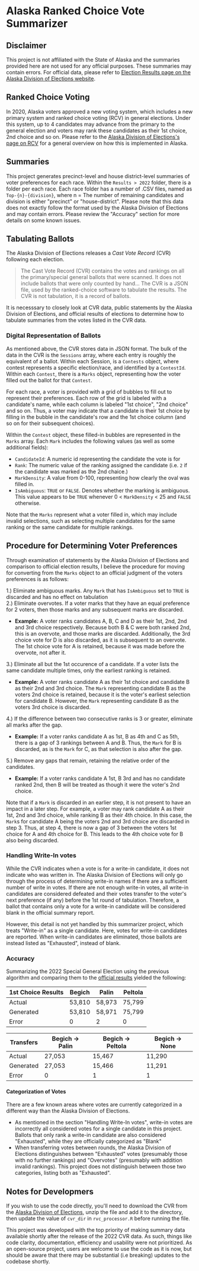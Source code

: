 # Alaska Ranked Choice Vote Summarizer
## Disclaimer
This project is not affiliated with the State of Alaska and the summaries provided here are not used for any official purposes. These summaries may contain errors. For official data, please refer to [Election Results page on the Alaska Division of Elections website](https://www.elections.alaska.gov/election-results/).

## Ranked Choice Voting
In 2020, Alaska voters approved a new voting system, which includes a new primary system and ranked choice voting (RCV) in general elections. Under this system, up to 4 candidates may advance from the primary to the general election and voters may rank these candidates as their 1st choice, 2nd choice and so on. Please refer to the [Alaska Division of Elections's page on RCV](https://www.elections.alaska.gov/RCV.php) for a general overview on how this is implemented in Alaska.

## Summaries
This project generates precinct-level and house district-level summaries of voter preferences for each race. Within the `Results > 2022` folder, there is a folder per each race. Each race folder has a number of .CSV files, named as `Top-{n}-{division}`, where n = The number of remaining candidates and division is either "precinct" or "house-district". Please note that this data does not exactly follow the format used by the Alaska Division of Elections and may contain errors. Please review the "Accuracy" section for more details on some known issues.

## Tabulating Ballots
The Alaska Division of Elections releases a *Cast Vote Record* (CVR) following each election. 
>The Cast Vote Record (CVR) contains the votes and rankings on all the primary/special general ballots that were scanned. It does not include ballots that were only counted by hand...
>The CVR is a JSON file, used by the ranked-choice software to tabulate the results. The CVR is not tabulation, it is a record of ballots.

It is necesssary to closely look at CVR data, public statements by the Alaska Division of Elections, and official results of elections to determine how to tabulate summaries from the votes listed in the CVR data.

### Digital Representation of Ballots
As mentioned above, the CVR stores data in JSON format. The bulk of the data in the CVR is the `Sessions` array, where each entry is roughly the equivalent of a ballot. Within each Session, is a `Contests` object, where contest represents a specific election/race, and identified by a `ContestId`. Within each `Contest`, there is a `Marks` object, representing how the voter filled out the ballot for that `Contest`.

For each race, a voter is provided with a grid of bubbles to fill out to represent their preferences. Each row of the grid is labeled with a candidate's name, while each column is labeled "1st choice", "2nd choice" and so on. Thus, a voter may indicate that a candidate is their 1st choice by filling in the bubble in the candidate's row and the 1st choice column (and so on for their subsequent choices).

Within the `Contest` object, these filled-in bubbles are represented in the `Marks` array. Each `Mark` includes the following values (as well as some additional fields):  
* `CandidateId`: A numeric id representing the candidate the vote is for
* `Rank`: The numeric value of the ranking assigned the candidate (i.e. `2` if the candidate was marked as the 2nd chaice.)
* `MarkDensity`: A value from 0-100, representing how clearly the oval was filled in.
* `IsAmbiguous`: `TRUE` or `FALSE`. Denotes whether the marking is ambiguous. This value appears to be `TRUE` whenever 0 < `MarkDensity` < 25 and `FALSE` otherwise.

Note that the `Marks` represent what a voter filled in, which may include invalid selections, such as selecting multiple candidates for the same ranking or the same candidate for multiple rankings.

## Procedure for Determining Voter Preferences
Through examination of statements by the Alaska Division of Elections and comparison to official election results, I believe the procedure for moving for converting from the `Marks` object to an official judgment of the voters preferences is as follows:

1.) Eliminate ambiguous marks. Any `Mark` that has `IsAmbiguous` set to `TRUE` is discarded and has no effect on tabulation  
2.) Eliminate overvotes. If a voter marks that they have an equal preference for 2 voters, then those marks and any subsequent marks are discarded. 
* **Example:** A voter ranks candidates A, B, C and D as their 1st, 2nd, 2nd and 3rd choice respectively. Because both B & C were both ranked 2nd, this is an overvote, and those marks are discarded. Additionally, the 3rd choice vote for D is also discarded, as it is subsequent to an overvote. The 1st choice vote for A is retained, because it was made before the overvote, not after it.

3.) Eliminate all but the 1st occurence of a candidate. If a voter lists the same candidate multiple times, only the earliest ranking is retained. 
* **Example:** A voter ranks candidate A as their 1st choice and candidate B as their 2nd and 3rd choice. The `Mark` representing candidate B as the voters 2nd choice is retained, because it is the voter's earliest selection for candidate B. However, the `Mark` representing candidate B as the voters 3rd choice is discarded.

4.) If the difference between two consecutive ranks is 3 or greater, eliminate all marks after the gap. 
* **Example:** If a voter ranks candidate A as 1st, B as 4th and C as 5th, there is a gap of 3 rankings between A and B. Thus, the `Mark` for B is discarded, as is the `Mark` for C, as that selection is also after the gap.

5.) Remove any gaps that remain, retaining the relative order of the candidates. 
* **Example:** If a voter ranks candidate A 1st, B 3rd and has no candidate ranked 2nd, then B will be treated as though it were the voter's 2nd choice.

Note that if a `Mark` is discarded in an earlier step, it is not present to have an impact in a later step. For example, a voter may rank candidate A as their 1st, 2nd and 3rd choice, while ranking B as their 4th choice. In this case, the `Mark`s for candidate A being the voters 2nd and 3rd choice are discarded in step 3. Thus, at step 4, there is now a gap of 3 between the voters 1st choice for A and 4th choice for B. This leads to the 4th choice vote for B also being discarded.
### Handling Write-In votes
While the CVR indicates when a vote is for a write-in candidate, it does not indicate who was written in. The Alaska Division of Elections will only go through the process of determining write-in names if there are a sufficient number of write in votes. If there are not enough write-in votes, all write-in candidates are considered defeated and their votes transfer to the voter's next preference (if any) before the 1st round of tabulation. Therefore, a ballot that contains only a vote for a write-in candidate will be considered blank in the official summary report.

However, this detail is not yet handled by this summarizer project, which treats "Write-in" as a single candidate. Here, votes for write-in candidates are reported. When write-in candidates are eliminated, those ballots are instead listed as "Exhausted", instead of blank.

### Accuracy
Summarizing the 2022 Special General Election using the previous algorithm and comparing them to the [official results](https://www.elections.alaska.gov/results/22SSPG/RcvDetailedReport.pdf) yielded the following:

1st Choice Results|Begich|Palin|Peltola
--|--|--|--
Actual|53,810|58,973|75,799
Generated|53,810|58,971|75,799
Error|0|2|0

Transfers|Begich -> Palin|Begich -> Peltola|Begich -> None
--|--|--|--
Actual|27,053|15,467|11,290
Generated|27,053|15,466|11,291
Error|0|1|1

#### Categorization of Votes
There are a few known areas where votes are currently categorized in a different way than the Alaska Division of Elections.
* As mentioned in the section "Handling Write-In votes", write-in votes are incorrectly all considered votes for a single candidate in this project. Ballots that only rank a write-in candidate are also considered "Exhausted", while they are officially categorized as "Blank"
* When transferring votes between rounds, the Alaska Division of Elections distinguishes between "Exhausted" votes (presumably those with no further rankings) and "Overvotes" (presumably with addition invalid rankings). This project does not distinguish between those two categories, listing both as "Exhausted".

## Notes for Developmers
If you wish to use the code directly, you'll need to download the CVR from the [Alaska Division of Elections](https://www.elections.alaska.gov/election-results/e/?id=22sspg), unzip the file and add it to the directory, then update the value of `cvr_dir` in `rvc_processor.R` before running the file.

This project was developed with the top priority of making summary data available shortly after the release of the 2022 CVR data. As such, things like code clarity, documentation, efficiency and usability were not prioritized. As an open-source project, users are welcome to use the code as it is now, but should be aware that there may be substantial (i.e breaking) updates to the codebase shortly.
